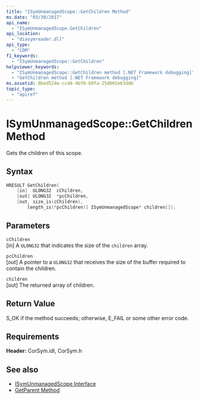 ```yaml
---
title: "ISymUnmanagedScope::GetChildren Method"
ms.date: "03/30/2017"
api_name: 
  - "ISymUnmanagedScope.GetChildren"
api_location: 
  - "diasymreader.dll"
api_type: 
  - "COM"
f1_keywords: 
  - "ISymUnmanagedScope::GetChildren"
helpviewer_keywords: 
  - "ISymUnmanagedScope::GetChildren method [.NET Framework debugging]"
  - "GetChildren method [.NET Framework debugging]"
ms.assetid: 0bed524e-cc48-4bf0-b9fa-25d665e63ddb
topic_type: 
  - "apiref"
---
```

# ISymUnmanagedScope::GetChildren Method
Gets the children of this scope.  
  
## Syntax  
  
```cpp  
HRESULT GetChildren(  
    [in]  ULONG32  cChildren,  
    [out] ULONG32  *pcChildren,  
    [out, size_is(cChildren),  
        length_is(*pcChildren)] ISymUnmanagedScope* children[]);  
```  
  
## Parameters  
 `cChildren`  
 [in] A `ULONG32` that indicates the size of the `children` array.  
  
 `pcChildren`  
 [out] A pointer to a `ULONG32` that receives the size of the buffer required to contain the children.  
  
 `children`  
 [out] The returned array of children.  
  
## Return Value  
 S_OK if the method succeeds; otherwise, E_FAIL or some other error code.  
  
## Requirements  
 **Header:** CorSym.idl, CorSym.h  
  
## See also

- [ISymUnmanagedScope Interface](../../../../docs/framework/unmanaged-api/diagnostics/isymunmanagedscope-interface.md)
- [GetParent Method](../../../../docs/framework/unmanaged-api/diagnostics/isymunmanagedscope-getparent-method.md)
